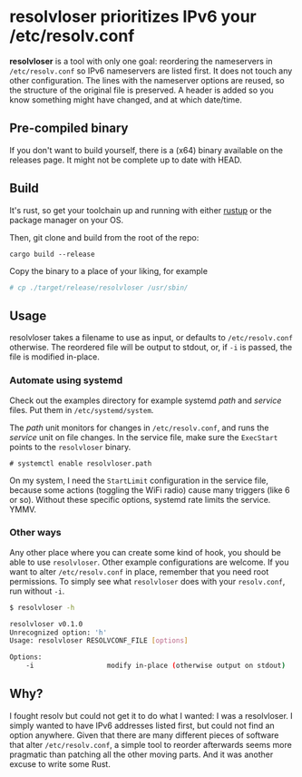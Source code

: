 # resolvloser prioritizes IPv6 your /etc/resolv.conf

**resolvloser** is a tool with only one goal: reordering the nameservers in
`/etc/resolv.conf` so IPv6 nameservers are listed first. It does not touch any
other configuration. The lines with the nameserver options are reused, so the
structure of the original file is preserved. A header is added so you know
something might have changed, and at which date/time.


## Pre-compiled binary

If you don't want to build yourself, there is a (x64) binary available on the
releases page. It might not be complete up to date with HEAD.

## Build

It's rust, so get your toolchain up and running with either
[rustup](https://rustup.rs/) or the package manager on your OS.

Then, git clone and build from the root of the repo:
```
cargo build --release
```

Copy the binary to a place of your liking, for example
```bash
# cp ./target/release/resolvloser /usr/sbin/
```

## Usage

resolvloser takes a filename to use as input, or defaults to `/etc/resolv.conf`
otherwise. The reordered file will be output to stdout, or,  if `-i` is passed,
the file is modified in-place.

### Automate using systemd

Check out the examples directory for example systemd *path* and *service*
files. Put them in `/etc/systemd/system`.

The *path* unit monitors for changes in `/etc/resolv.conf`, and runs the
*service* unit on file changes. In the service file, make sure the
`ExecStart` points to the `resolvloser` binary.

```
# systemctl enable resolvloser.path
```

On my system, I need the `StartLimit` configuration in the service file,
because some actions (toggling the WiFi radio) cause many triggers (like 6 or
so). Without these specific options, systemd rate limits the service. YMMV.

### Other ways

Any other place where you can create some kind of hook, you should be able to
use `resolvloser`. Other example configurations are welcome.  If you want to
alter `/etc/resolv.conf` in place, remember that you need root permissions. To
simply see what `resolvloser` does with your `resolv.conf`, run without `-i`.

```bash
$ resolvloser -h

resolvloser v0.1.0
Unrecognized option: 'h'
Usage: resolvloser RESOLVCONF_FILE [options]

Options:
    -i                  modify in-place (otherwise output on stdout)
```



## Why?

I fought resolv but could not get it to do what I wanted: I was a resolvloser.
I simply wanted to have IPv6 addresses listed first, but could not find an
option anywhere. Given that there are many different pieces of software that
alter `/etc/resolv.conf`, a simple tool to reorder afterwards seems more
pragmatic than patching all the other moving parts. And it was another excuse to
write some Rust. 
